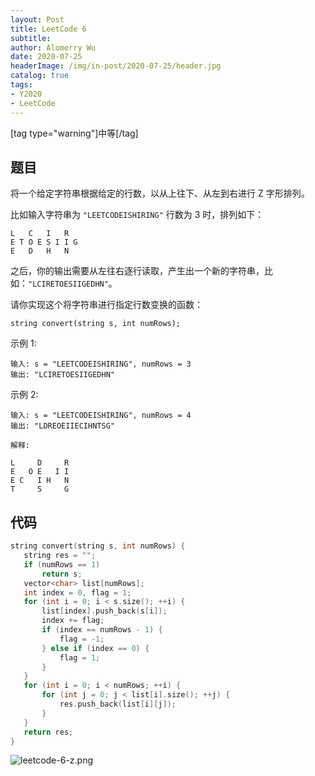 ```yaml
---
layout: Post
title: LeetCode 6
subtitle:
author: Alomerry Wu
date: 2020-07-25
headerImage: /img/in-post/2020-07-25/header.jpg
catalog: true
tags:
- Y2020
- LeetCode
---
```


<!-- Description. -->

<!-- more -->

[tag type="warning"]中等[/tag]

## 题目

将一个给定字符串根据给定的行数，以从上往下、从左到右进行 Z 字形排列。

比如输入字符串为 `"LEETCODEISHIRING"` 行数为 3 时，排列如下：

```
L   C   I   R
E T O E S I I G
E   D   H   N
```

之后，你的输出需要从左往右逐行读取，产生出一个新的字符串，比如：`"LCIRETOESIIGEDHN"`。

请你实现这个将字符串进行指定行数变换的函数：

`string convert(string s, int numRows);`

示例 1:

```
输入: s = "LEETCODEISHIRING", numRows = 3
输出: "LCIRETOESIIGEDHN"
```

示例 2:

```
输入: s = "LEETCODEISHIRING", numRows = 4
输出: "LDREOEIIECIHNTSG"

解释:

L     D     R
E   O E   I I
E C   I H   N
T     S     G
```

## 代码

 ```cpp
string convert(string s, int numRows) {
    string res = "";
    if (numRows == 1)
        return s;
    vector<char> list[numRows];
    int index = 0, flag = 1;
    for (int i = 0; i < s.size(); ++i) {
        list[index].push_back(s[i]);
        index += flag;
        if (index == numRows - 1) {
            flag = -1;
        } else if (index == 0) {
            flag = 1;
        }
    }
    for (int i = 0; i < numRows; ++i) {
        for (int j = 0; j < list[i].size(); ++j) {
            res.push_back(list[i][j]);
        }
    }
    return res;
}
```

![leetcode-6-z.png][1]


[1]: http://alomerry.com/usr/uploads/2020/07/3375983807.png